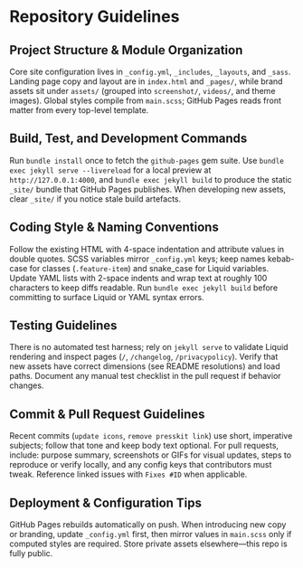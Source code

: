 # Repository Guidelines

## Project Structure & Module Organization
Core site configuration lives in `_config.yml`, `_includes`, `_layouts`, and `_sass`. Landing page copy and layout are in `index.html` and `_pages/`, while brand assets sit under `assets/` (grouped into `screenshot/`, `videos/`, and theme images). Global styles compile from `main.scss`; GitHub Pages reads front matter from every top-level template.

## Build, Test, and Development Commands
Run `bundle install` once to fetch the `github-pages` gem suite. Use `bundle exec jekyll serve --livereload` for a local preview at `http://127.0.0.1:4000`, and `bundle exec jekyll build` to produce the static `_site/` bundle that GitHub Pages publishes. When developing new assets, clear `_site/` if you notice stale build artefacts.

## Coding Style & Naming Conventions
Follow the existing HTML with 4-space indentation and attribute values in double quotes. SCSS variables mirror `_config.yml` keys; keep names kebab-case for classes (`.feature-item`) and snake_case for Liquid variables. Update YAML lists with 2-space indents and wrap text at roughly 100 characters to keep diffs readable. Run `bundle exec jekyll build` before committing to surface Liquid or YAML syntax errors.

## Testing Guidelines
There is no automated test harness; rely on `jekyll serve` to validate Liquid rendering and inspect pages (`/`, `/changelog`, `/privacypolicy`). Verify that new assets have correct dimensions (see README resolutions) and load paths. Document any manual test checklist in the pull request if behavior changes.

## Commit & Pull Request Guidelines
Recent commits (`update icons`, `remove presskit link`) use short, imperative subjects; follow that tone and keep body text optional. For pull requests, include: purpose summary, screenshots or GIFs for visual updates, steps to reproduce or verify locally, and any config keys that contributors must tweak. Reference linked issues with `Fixes #ID` when applicable.

## Deployment & Configuration Tips
GitHub Pages rebuilds automatically on push. When introducing new copy or branding, update `_config.yml` first, then mirror values in `main.scss` only if computed styles are required. Store private assets elsewhere—this repo is fully public.
